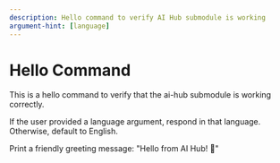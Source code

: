 ```yaml
---
description: Hello command to verify AI Hub submodule is working
argument-hint: [language]
---
```


# Hello Command

This is a hello command to verify that the ai-hub submodule is working correctly.

If the user provided a language argument, respond in that language. Otherwise, default to English.

Print a friendly greeting message: "Hello from AI Hub! 🚀"
